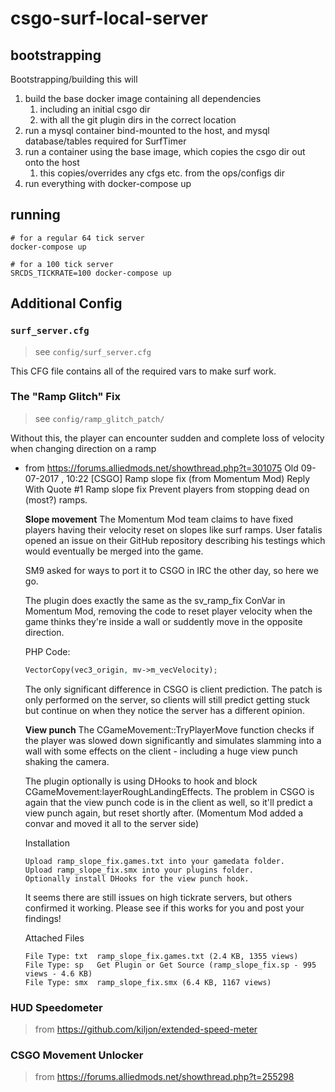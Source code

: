 # csgo-surf-local-server

## bootstrapping

Bootstrapping/building this will

1. build the base docker image containing all dependencies
    1. including an initial csgo dir
    2. with all the git plugin dirs in the correct location
2. run a mysql container bind-mounted to the host, and mysql database/tables required for SurfTimer
3. run a container using the base image, which copies the csgo dir out onto the host
    1. this copies/overrides any cfgs etc. from the ops/configs dir
4. run everything with docker-compose up

## running

```shell
# for a regular 64 tick server
docker-compose up

# for a 100 tick server
SRCDS_TICKRATE=100 docker-compose up
```

## Additional Config

### `surf_server.cfg`

> see `config/surf_server.cfg`

This CFG file contains all of the required vars to make surf work.

### The "Ramp Glitch" Fix

> see `config/ramp_glitch_patch/`

Without this, the player can encounter sudden and complete loss of velocity when
changing direction on a ramp

- from https://forums.alliedmods.net/showthread.php?t=301075
    Old 09-07-2017 , 10:22   [CSGO] Ramp slope fix (from Momentum Mod)
    Reply With Quote #1
    Ramp slope fix
    Prevent players from stopping dead on (most?) ramps.

    **Slope movement**
    The Momentum Mod team claims to have fixed players having their velocity reset on slopes like surf ramps.
    User fatalis opened an issue on their GitHub repository describing his testings which would eventually be merged into
    the game.

    SM9 asked for ways to port it to CSGO in IRC the other day, so here we go.

    The plugin does exactly the same as the sv_ramp_fix ConVar in Momentum Mod, removing the code to reset player velocity
    when the game thinks they're inside a wall or suddently move in the opposite direction.

    PHP Code:
    ```php
    VectorCopy(vec3_origin, mv->m_vecVelocity);
    ```
    The only significant difference in CSGO is client prediction. The patch is only performed on the server, so clients
    will still predict getting stuck but continue on when they notice the server has a different opinion.

    **View punch**
    The CGameMovement::TryPlayerMove function checks if the player was slowed down significantly and simulates
    slamming into a wall with some effects on the client - including a huge view punch shaking the camera.

    The plugin optionally is using DHooks to hook and block CGameMovement:layerRoughLandingEffects. The problem in CSGO is
    again that the view punch code is in the client as well, so it'll predict a view punch again, but reset shortly after.
    (Momentum Mod added a convar and moved it all to the server side)

    Installation
    ```text
    Upload ramp_slope_fix.games.txt into your gamedata folder.
    Upload ramp_slope_fix.smx into your plugins folder.
    Optionally install DHooks for the view punch hook.
    ```

    It seems there are still issues on high tickrate servers, but others confirmed it working. Please see if this works
    for you and post your findings!

    Attached Files
    ```text
    File Type: txt	ramp_slope_fix.games.txt (2.4 KB, 1355 views)
    File Type: sp	Get Plugin or Get Source (ramp_slope_fix.sp - 995 views - 4.6 KB)
    File Type: smx	ramp_slope_fix.smx (6.4 KB, 1167 views)
    ```

### HUD Speedometer

> from https://github.com/kiljon/extended-speed-meter

### CSGO Movement Unlocker

> from https://forums.alliedmods.net/showthread.php?t=255298
